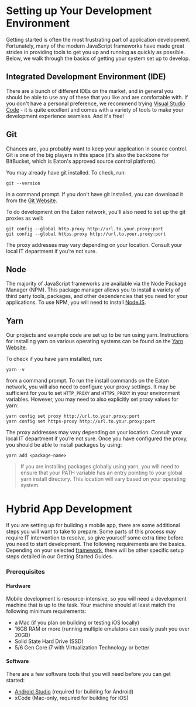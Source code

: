 # Setting up Your Development Environment

Getting started is often the most frustrating part of application development. Fortunately, many of the modern JavaScript frameworks have made great strides in providing tools to get you up and running as quickly as possible. Below, we walk through the basics of getting your system set up to develop.

## Integrated Development Environment (IDE)

There are a bunch of different IDEs on the market, and in general you should be able to use any of these that you like and are comfortable with. If you don't have a personal preference, we recommend trying [Visual Studio Code](https://code.visualstudio.com) - it is quite excellent and comes with a variety of tools to make your development experience seamless. And it's free!

## Git

Chances are, you probably want to keep your application in source control. Git is one of the big players in this space (it's also the backbone for BitBucket, which is Eaton's approved source control platform). 

You may already have git installed. To check, run:

```
git --version
```

in a command prompt. If you don't have git installed, you can download it from the [Git Website](http://git-scm.com/downloads).

To do development on the Eaton network, you'll also need to set up the git proxies as well:

```
git config --global http.proxy http://url.to.your.proxy:port
git config --global https.proxy http://url.to.your.proxy:port
```

The proxy addresses may vary depending on your location. Consult your local IT department if you’re not sure.

## Node

The majority of JavaScript frameworks are available via the Node Package Manager (NPM). This package manager allows you to install a variety of third party tools, packages, and other dependencies that you need for your applications. To use NPM, you will need to install [NodeJS](https://nodejs.org/en/download/).

## Yarn
Our projects and example code are set up to be run using yarn. Instructions for installing yarn on various operating systems can be found on the [Yarn Website](https://yarnpkg.com/en/docs/install).

To check if you have yarn installed, run:

```
yarn -v
```

from a command prompt. To run the install commands on the Eaton network, you will also need to configure your proxy settings. It may be sufficient for you to set ```HTTP_PROXY``` and ```HTTPS_PROXY``` in your environment variables. However, you may need to also explicitly set proxy values for yarn:

```
yarn config set proxy http://url.to.your.proxy:port
yarn config set https-proxy http://url.to.your.proxy:port
```

The proxy addresses may vary depending on your location. Consult your local IT department if you’re not sure. Once you have configured the proxy, you should be able to install packages by using:

```
yarn add <package-name>
```

> If you are installing packages globally using yarn, you will need to ensure that your PATH variable has an entry pointing to your global yarn install directory. This location will vary based on your operating system.

# Hybrid App Development
If you are setting up for building a mobile app, there are some additional steps you will want to take to prepare. Some parts of this process may require IT intervention to resolve, so give yourself some extra time before you need to start development. The following requirements are the basics. Depending on your selected [framework](/development/frameworks-mobile/intro), there will be other specific setup steps detailed in our Getting Started Guides.

### Prerequisites
#### Hardware
Mobile development is resource-intensive, so you will need a development machine that is up to the task. Your machine should at least match the following minimum requirements:

- a Mac (if you plan on building or testing iOS locally)
- 16GB RAM or more (running multiple emulators can easily push you over 20GB)
- Solid State Hard Drive (SSD)
- 5/6 Gen Core i7 with Virtualization Technology or better

#### Software
There are a few software tools that you will need before you can get started:

- [Android Studio](https://developer.android.com/studio/) (required for building for Android)
- xCode (Mac-only, required for building for iOS)